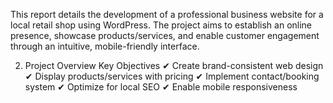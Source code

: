 This report details the development of a professional business website for a local
retail shop using WordPress. The project aims to establish an online presence,
showcase products/services, and enable customer engagement through an intuitive,
mobile-friendly interface.


2. Project Overview
Key Objectives
✔ Create brand-consistent web design
✔ Display products/services with pricing
✔ Implement contact/booking system
✔ Optimize for local SEO
✔ Enable mobile responsiveness
